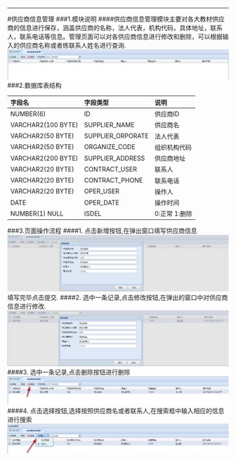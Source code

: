 ****
#供应商信息管理
###1.模块说明
####供应商信息管理模块主要对各大教材供应商的信息进行保存，涵盖供应商的名称，法人代表，机构代码，具体地址，联系人，联系电话等信息。管理页面可以对各供应商信息进行修改和删除，可以根据输入的供应商名称或者练联系人姓名进行查询.![](/assets/2017-06-16_131538.png)
###2.数据库表结构

|  字段名|字段类型|说明|
| :---|:---|:---|
| NUMBER(6) | ID | 供应商ID|
| VARCHAR2(100 BYTE) | SUPPLIER_NAME | 供应商名|
| VARCHAR2(50 BYTE) | SUPPLIER_ORPORATE | 法人代表|
| VARCHAR2(50 BYTE) | ORGANIZE_CODE | 组织机构代码|
| VARCHAR2(200 BYTE) | SUPPLIER_ADDRESS | 供应商地址|
| VARCHAR2(20 BYTE) | CONTRACT_USER | 联系人|
| VARCHAR2(20 BYTE) | CONTRACT_PHONE | 联系电话|
| VARCHAR2(20 BYTE) | OPER_USER | 操作人|
| DATE | OPER_DATE | 操作时间|
| NUMBER(1) NULL | ISDEL | 0:正常 1:删除|
###3.页面操作流程
####1. 点击新增按钮,在弹出窗口填写供应商信息![](/assets/2017-06-16_131949.png)填写完毕点击提交.
####2. 选中一条记录,点击修改按钮,在弹出的窗口中对供应商信息进行修改.![](/assets/2017-06-16_132331.png)
####3. 选中一条记录,点击删除按钮进行删除 ![](/assets/2017-06-16_133250.png)
####4. 点击选择按钮,选择按照供应商名或者联系人,在搜索框中输入相应的信息进行搜索![](/assets/2017-06-16_133500.png)









